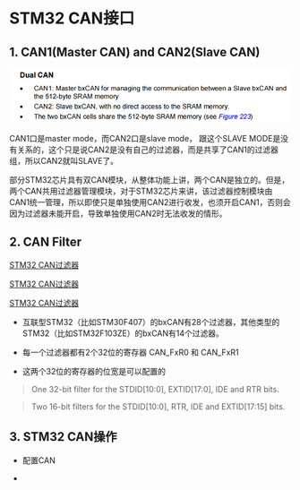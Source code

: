 # STM32 CAN接口


## 1. CAN1(Master CAN) and CAN2(Slave CAN)
![](./img/STM32_Dual_CAN.png)

CAN1口是master mode，而CAN2口是slave mode，
跟这个SLAVE MODE是没有关系的，这个只是说CAN2是没有自己的过滤器，而是共享了CAN1的过滤器组，所以CAN2就叫SLAVE了。

部分STM32芯片具有双CAN模块，从整体功能上讲，两个CAN是独立的。但是，两个CAN共用过滤器管理模块，对于STM32芯片来讲，该过滤器控制模块由CAN1统一管理，所以即使只是单独使用CAN2进行收发，也须开启CAN1，否则会因为过滤器未能开启，导致单独使用CAN2时无法收发的情形。

## 2. CAN Filter
[STM32 CAN过滤器](https://blog.csdn.net/jixiangrurui/article/details/39370027)

[STM32 CAN过滤器](https://blog.csdn.net/flydream0/article/details/8148791?utm_medium=distribute.pc_relevant_t0.none-task-blog-2%7Edefault%7EBlogCommendFromMachineLearnPai2%7Edefault-1.baidujs&depth_1-utm_source=distribute.pc_relevant_t0.none-task-blog-2%7Edefault%7EBlogCommendFromMachineLearnPai2%7Edefault-1.baidujs)

[STM32 CAN过滤器](https://blog.csdn.net/qq_35480173/article/details/98878309?utm_medium=distribute.pc_relevant.none-task-blog-baidujs_title-0&spm=1001.2101.3001.4242)

* 互联型STM32（比如STM30F407）的bxCAN有28个过滤器，其他类型的STM32（比如STM32F103ZE）的bxCAN有14个过滤器。

* 每一个过滤器都有2个32位的寄存器 CAN_FxR0 和 CAN_FxR1

* 这两个32位的寄存器的位宽是可以配置的
> One 32-bit filter for the STDID[10:0], EXTID[17:0], IDE and RTR bits.

> Two 16-bit filters for the STDID[10:0], RTR, IDE and EXTID[17:15] bits.




## 3. STM32 CAN操作

* 配置CAN

* 

